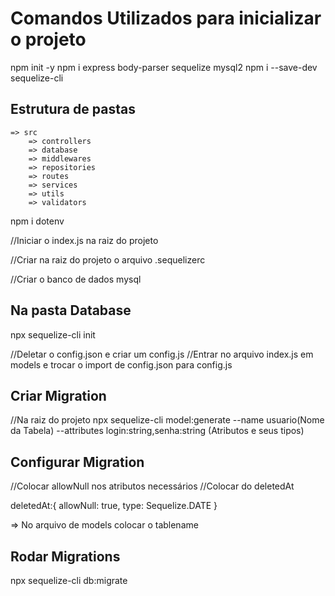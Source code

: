 # Comandos Utilizados para inicializar o projeto
npm init -y
npm i express body-parser sequelize mysql2
npm i --save-dev sequelize-cli 

## Estrutura de pastas
    => src
        => controllers
        => database
        => middlewares
        => repositories
        => routes
        => services
        => utils
        => validators

npm i dotenv

//Iniciar o index.js na raiz do projeto

//Criar na raiz do projeto o arquivo  .sequelizerc

//Criar o banco de dados mysql
## Na pasta Database 
npx sequelize-cli init 

//Deletar o config.json e criar um config.js
//Entrar no arquivo index.js em models e trocar o import de config.json para config.js

## Criar Migration

//Na raiz do projeto 
    npx sequelize-cli model:generate --name usuario(Nome da Tabela) --attributes login:string,senha:string (Atributos e seus tipos)

## Configurar Migration

//Colocar allowNull nos atributos necessários
//Colocar do deletedAt

deletedAt:{
    allowNull: true,
    type: Sequelize.DATE
}

=> No arquivo de models colocar o tablename

## Rodar Migrations 

npx sequelize-cli db:migrate